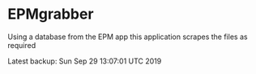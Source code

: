 # EPMgrabber
Using a database from the EPM app this application scrapes the files as required


Latest backup: Sun Sep 29 13:07:01 UTC 2019
